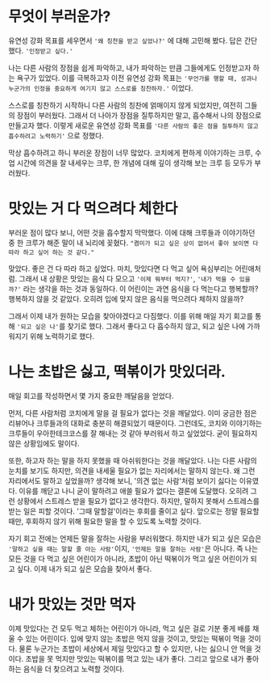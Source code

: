 # 무엇이 부러운가?

유연성 강화 목표를 세우면서 `'왜 칭찬을 받고 싶었나?'` 에 대해 고민해 봤다. 답은 간단했다. `'인정받고 싶다.'`

나는 다른 사람의 장점을 쉽게 파악하고, 내가 파악하는 만큼 그들에게도 인정받고자 하는 욕구가 있었다. 이를 극복하고자 이전 유연성 강화 목표는 `'무언가를 행할 때, 성과나 누군가의 인정을 중요하게 여기지 않고 스스로를 칭찬하자.'` 이었다.

스스로를 칭찬하기 시작하니 다른 사람의 칭찬에 얽매이지 않게 되었지만, 여전히 그들의 장점이 부러웠다. 그래서 더 나아가 장점을 질투하지만 말고, 흡수해서 나의 장점으로 만들고자 했다. 이렇게 새로운 유연성 강화 목표를 `'다른 사람의 좋은 점을 질투하지 않고 흡수하려고 노력하기'` 으로 정했다.

막상 흡수하려고 하니 부러운 장점이 너무 많았다. 코치에게 편하게 이야기하는 크루, 수업 시간에 의견을 잘 내세우는 크루, 한 개념에 대해 깊이 생각해 보는 크루 등 모두가 부러웠다.

# 맛있는 거 다 먹으려다 체한다

부러운 점이 많다 보니, 어떤 것을 흡수할지 막막했다. 이에 대해 크루들과 이야기하던 중 한 크루가 해준 말이 내 뇌리에 꽂혔다. `"켬미가 되고 싶은 상이 없어서 좋아 보이면 다 따라 하고 싶어 하는 것 같다."`

맞았다. 좋은 건 다 따라 하고 싶었다. 마치, 맛있다면 다 먹고 싶어 욕심부리는 어린애처럼. 그래서 내 상황은 맛있는 음식 다 모으고 `'이제 뭐부터 먹지?'`, `'내가 먹을 수 있을까?'` 라는 생각을 하는 것과 동일하다. 이 어린이는 과연 음식을 다 먹는다고 행복할까? 행복하지 않을 것 같았다. 오히려 입에 맞지 않은 음식을 먹으려다 체하지 않을까?

그래서 이제 내가 원하는 모습을 찾아야겠다고 다짐했다. 이를 위해 매일 자기 회고를 통해 `'되고 싶은 나'`를 찾기로 했다. 그래서 좋다고 다 흡수하지 않고, 되고 싶은 나에 가까워지기 위해 노력하기로 했다.

# 나는 초밥은 싫고, 떡볶이가 맛있더라.

매일 회고를 작성하면서 몇 가지 중요한 깨달음을 얻었다. 

먼저, 다른 사람처럼 코치에게 말을 걸 필요가 없다는 것을 깨달았다. 이미 궁금한 점은 리뷰어나 크루들과의 대화로 충분히 해결되었기 때문이다. 그런데도, 코치와 이야기하는 크루들이 우아한테크코스를 잘 해내는 것 같아 부러워서 하고 싶었었다. 굳이 필요하지 않은 상황임에도 말이다. 

또한, 하고자 하는 말을 하지 못했을 때 아쉬워한다는 것을 깨달았다. 나는 다른 사람의 눈치를 보기도 하지만, 의견을 내세울 필요가 없는 자리에서는 말하지 않는다. 왜 그런 자리에서도 말하고 싶었을까? 생각해 보니, '의견 없는 사람'처럼 보이기 싫다는 이유였다. 이유를 깨닫고 나니 굳이 말하려고 애쓸 필요가 없다는 결론에 도달했다. 오히려 그런 상황에서 스트레스 받을 필요가 없다고 생각한다. 
하지만, 말하지 못해서 스트레스를 받는 일은 피할 것이다. '그때 말할걸'이라는 후회를 줄이고 싶다. 앞으로는 정말 필요할 때만, 후회하지 않기 위해 필요한 말을 할 수 있도록 노력할 것이다. 

자기 회고 전에는 언제든 말을 잘하는 사람을 부러워했다. 하지만 내가 되고 싶은 모습은 `'말하고 싶을 때는 말할 줄 아는 사람'`이지, `'언제든 말을 잘하는 사람'`은 아니다. 즉 나는 모든 것을 다 먹고 싶은 어린이가 아니라, 초밥이 아닌 떡볶이가 먹고 싶은 어린이가 되고 싶다. 이제 내가 되고 싶은 모습을 찾아서 좋다.

# 내가 맛있는 것만 먹자

이제 맛있다는 건 모두 먹고 체하는 어린이가 아니라, 먹고 싶은 걸로 기분 좋게 배를 채울 수 있는 어린이다. 
입에 맞지 않는 초밥은 먹지 않을 것이고, 맛있는 떡볶이 먹을 것이다. 물론 누군가는 초밥이 세상에서 제일 맛있다고 할 수 있지만, 나는 싫으니 안 먹을 것이다. 초밥을 못 먹지만 맛있는 떡볶이를 먹고 있는 내가 좋다. 
그리고 앞으로 내가 좋아하는 음식을 더 찾으려고 노력할 것이다.

